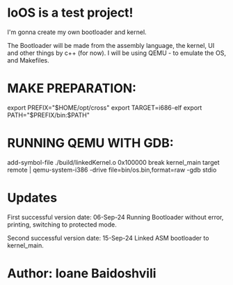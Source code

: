 # IoOS is a test project!

I'm gonna create my own bootloader and kernel.

The Bootloader will be made from the assembly language, the kernel, UI and other things by c++ (for now).
I will be using QEMU - to emulate the OS, and Makefiles.


# MAKE PREPARATION:
export PREFIX="$HOME/opt/cross"
export TARGET=i686-elf
export PATH="$PREFIX/bin:$PATH"

# RUNNING QEMU WITH GDB:
add-symbol-file ./build/linkedKernel.o 0x100000
break kernel_main
target remote | qemu-system-i386 -drive file=bin/os.bin,format=raw -gdb stdio


# Updates

First successful version date: 06-Sep-24
    Running Bootloader without error, printing, switching to protected mode.

Second successful version date: 15-Sep-24
    Linked ASM bootloader to kernel_main.


# Author: Ioane Baidoshvili